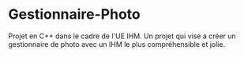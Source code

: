 # Gestionnaire-Photo
Projet en C++ dans le cadre de l'UE IHM. Un projet qui vise a créer un gestionnaire de photo avec un IHM le plus compréhensible et jolie.
